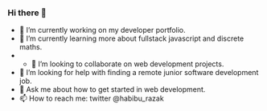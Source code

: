 ### Hi there 👋

<!--
**Anogo-Razak/Anogo-Razak** is a ✨ _special_ ✨ repository because its `README.md` (this file) appears on your GitHub profile.

Here are some ideas to get you started:

- 🔭 I’m currently working on ...
- 🌱 I’m currently learning ...
- 👯 I’m looking to collaborate on ...
- 🤔 I’m looking for help with ...
- 💬 Ask me about ...
- 📫 How to reach me: ...
- 😄 Pronouns: ...
- ⚡ Fun fact: ...
-->
- 🔭 I’m currently working on my developer portfolio.
- 🌱 I’m currently learning more about fullstack javascript and discrete maths.
- - 👯 I’m looking to collaborate on web development projects.
- 🤔 I’m looking for help with finding a remote junior software development job.
- 💬 Ask me about how to get started in web development.
- 📫 How to reach me: twitter @habibu_razak
